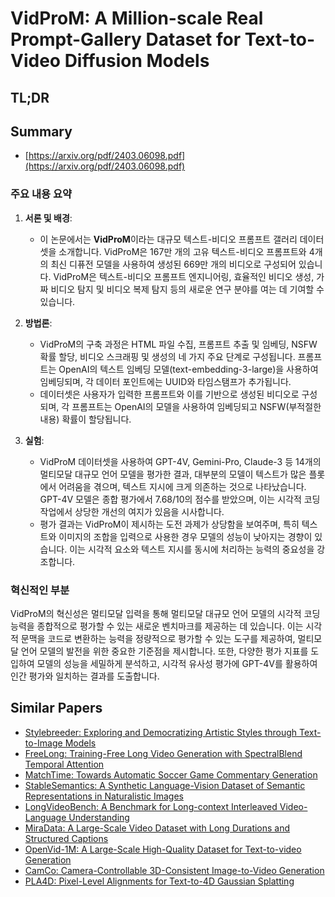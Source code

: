 # VidProM: A Million-scale Real Prompt-Gallery Dataset for Text-to-Video Diffusion Models
## TL;DR
## Summary
- [https://arxiv.org/pdf/2403.06098.pdf](https://arxiv.org/pdf/2403.06098.pdf)

### 주요 내용 요약

1. **서론 및 배경**:
   - 이 논문에서는 **VidProM**이라는 대규모 텍스트-비디오 프롬프트 갤러리 데이터셋을 소개합니다. VidProM은 167만 개의 고유 텍스트-비디오 프롬프트와 4개의 최신 디퓨전 모델을 사용하여 생성된 669만 개의 비디오로 구성되어 있습니다. VidProM은 텍스트-비디오 프롬프트 엔지니어링, 효율적인 비디오 생성, 가짜 비디오 탐지 및 비디오 복제 탐지 등의 새로운 연구 분야를 여는 데 기여할 수 있습니다.

2. **방법론**:
   - VidProM의 구축 과정은 HTML 파일 수집, 프롬프트 추출 및 임베딩, NSFW 확률 할당, 비디오 스크래핑 및 생성의 네 가지 주요 단계로 구성됩니다. 프롬프트는 OpenAI의 텍스트 임베딩 모델(text-embedding-3-large)을 사용하여 임베딩되며, 각 데이터 포인트에는 UUID와 타임스탬프가 추가됩니다.
   - 데이터셋은 사용자가 입력한 프롬프트와 이를 기반으로 생성된 비디오로 구성되며, 각 프롬프트는 OpenAI의 모델을 사용하여 임베딩되고 NSFW(부적절한 내용) 확률이 할당됩니다.

3. **실험**:
   - VidProM 데이터셋을 사용하여 GPT-4V, Gemini-Pro, Claude-3 등 14개의 멀티모달 대규모 언어 모델을 평가한 결과, 대부분의 모델이 텍스트가 많은 플롯에서 어려움을 겪으며, 텍스트 지시에 크게 의존하는 것으로 나타났습니다. GPT-4V 모델은 종합 평가에서 7.68/10의 점수를 받았으며, 이는 시각적 코딩 작업에서 상당한 개선의 여지가 있음을 시사합니다.
   - 평가 결과는 VidProM이 제시하는 도전 과제가 상당함을 보여주며, 특히 텍스트와 이미지의 조합을 입력으로 사용한 경우 모델의 성능이 낮아지는 경향이 있습니다. 이는 시각적 요소와 텍스트 지시를 동시에 처리하는 능력의 중요성을 강조합니다.

### 혁신적인 부분
VidProM의 혁신성은 멀티모달 입력을 통해 멀티모달 대규모 언어 모델의 시각적 코딩 능력을 종합적으로 평가할 수 있는 새로운 벤치마크를 제공하는 데 있습니다. 이는 시각적 문맥을 코드로 변환하는 능력을 정량적으로 평가할 수 있는 도구를 제공하여, 멀티모달 언어 모델의 발전을 위한 중요한 기준점을 제시합니다. 또한, 다양한 평가 지표를 도입하여 모델의 성능을 세밀하게 분석하고, 시각적 유사성 평가에 GPT-4V를 활용하여 인간 평가와 일치하는 결과를 도출합니다.

## Similar Papers
- [Stylebreeder: Exploring and Democratizing Artistic Styles through Text-to-Image Models](2406.14599.md)
- [FreeLong: Training-Free Long Video Generation with SpectralBlend Temporal Attention](2407.19918.md)
- [MatchTime: Towards Automatic Soccer Game Commentary Generation](2406.18530.md)
- [StableSemantics: A Synthetic Language-Vision Dataset of Semantic Representations in Naturalistic Images](2406.13735.md)
- [LongVideoBench: A Benchmark for Long-context Interleaved Video-Language Understanding](2407.15754.md)
- [MiraData: A Large-Scale Video Dataset with Long Durations and Structured Captions](2407.06358.md)
- [OpenVid-1M: A Large-Scale High-Quality Dataset for Text-to-video Generation](2407.02371.md)
- [CamCo: Camera-Controllable 3D-Consistent Image-to-Video Generation](2406.02509.md)
- [PLA4D: Pixel-Level Alignments for Text-to-4D Gaussian Splatting](2405.19957.md)
